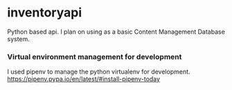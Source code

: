 # inventoryapi
Python based api. I plan on using as a basic Content Management Database system.

### Virtual environment management for development
I used pipenv to manage the python virtualenv for development. 
https://pipenv.pypa.io/en/latest/#install-pipenv-today
